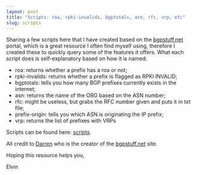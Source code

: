 ```yaml
---
layout: post
title: "Scripts: roa, rpki-invalids, bgptotals, asn, rfc, vrp, etc" 
slug: scripts
---
```


Sharing a few scripts here that I have created based on the [bgpstuff.net](https://bgpstuff.net) portal, which is a great resource I often find myself using, therefore I created these to quickly query some of the features it offers. What each script does is self-explanatory based on how it is named:

- roa: returns whether a prefix has a roa or not;
- rpki-invalids: returns whether a prefix is flagged as RPKI INVALID;
- bgptotals: tells you how many BGP prefixes currently exists in the internet;
- asn: returns the name of the ORG based on the ASN number;
- rfc: might be useless, but grabs the RFC number given and puts it in txt file;
- prefix-origin: tells you which ASN is originating the IP prefix;
- vrp: returns the list of prefixes with VRPs

Scripts can be found here: [scripts](https://github.com/eeariass/Code/tree/main/scripts).

All credit to [Darren](https://twitter.com/mellowdrifter) who is the creator of the [bgpstuff.net](https://bgpstuff.net) site.

Hoping this resource helps you, 

Elvin

